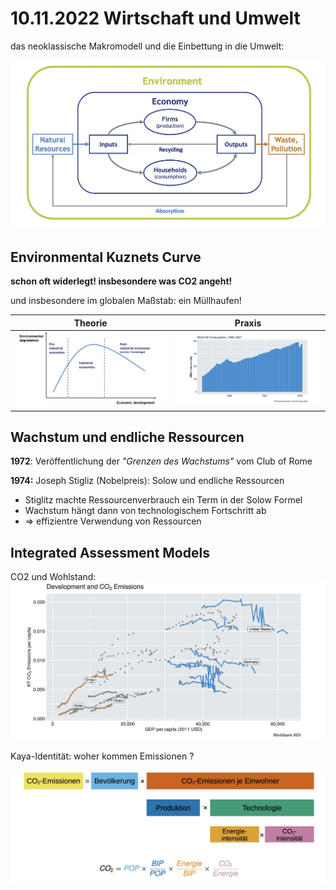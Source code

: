 # 10.11.2022 Wirtschaft und Umwelt

das neoklassische Makromodell und die Einbettung in die Umwelt:

![img](../images/2022-11-10_14-19-40.jpg)

## Environmental Kuznets Curve

**schon oft widerlegt! insbesondere was CO2 angeht!**

und insbesondere im globalen Maßstab: ein Müllhaufen!

| Theorie                                   | Praxis                                    |
| ----------------------------------------- | ----------------------------------------- |
| ![img](../images/2022-11-10_14-27-36.jpg) | ![img](../images/2022-11-10_14-31-31.jpg) |

## Wachstum und endliche Ressourcen

**1972**: Veröffentlichung der *"Grenzen des Wachstums"* vom Club of Rome

**1974:** Joseph Stigliz (Nobelpreis): Solow und endliche Ressourcen

- Stiglitz machte Ressourcenverbrauch ein Term in der Solow Formel
- Wachstum hängt dann von technologischem Fortschritt ab
- => effizientre Verwendung von Ressourcen



## Integrated Assessment Models

CO2 und Wohlstand: ![img](../images/2022-11-10_14-48-49.jpg)

 Kaya-Identität: woher kommen Emissionen ?

![img](../images/2022-11-10_15-04-28.jpg)

